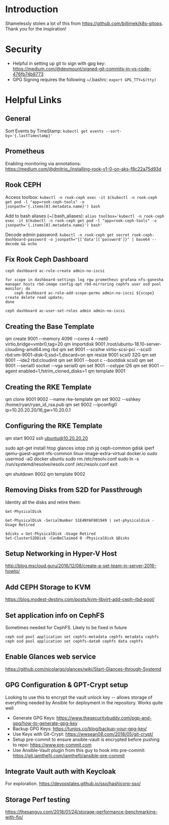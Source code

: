 # Introduction

Shamelessly stolen a lot of this from https://github.com/billimek/k8s-gitops. Thank you for the inspiration!

# Security

- Helpful in setting up git to sign with gpg key: https://medium.com/@devmount/signed-git-commits-in-vs-code-476fb74b8773
- GPG Signing requires the following ~/.bashrc: `export GPG_TTY=$(tty)`

# Helpful Links

## General

Sort Events by TimeStamp: `kubectl get events --sort-by='{.lastTimestamp}'`

## Prometheus

Enabling monitoring via annotations: https://medium.com/@dmitrio_/installing-rook-v1-0-on-aks-f8c22a75d93d

## Rook CEPH

Access toolbox: `kubectl -n rook-ceph exec -it $(kubectl -n rook-ceph get pod -l "app=rook-ceph-tools" -o jsonpath='{.items[0].metadata.name}') bash`

Add to bash aliases (~/.bash_aliases): `alias toolbox='kubectl -n rook-ceph exec -it $(kubectl -n rook-ceph get pod -l "app=rook-ceph-tools" -o jsonpath='{.items[0].metadata.name}') bash'`

Decode admin password: `kubectl -n rook-ceph get secret rook-ceph-dashboard-password -o jsonpath="{['data']['password']}" | base64 --decode && echo`

## Fix Rook Ceph Dashboard

```
ceph dashboard ac-role-create admin-no-iscsi

for scope in dashboard-settings log rgw prometheus grafana nfs-ganesha manager hosts rbd-image config-opt rbd-mirroring cephfs user osd pool monitor; do
    ceph dashboard ac-role-add-scope-perms admin-no-iscsi ${scope} create delete read update;
done

ceph dashboard ac-user-set-roles admin admin-no-iscsi
```

## Creating the Base Template

qm create 9001 --memory 4096 --cores 4 --net0 virtio,bridge=vmbr0,tag=20
qm importdisk 9001 /root/ubuntu-18.10-server-cloudimg-amd64.img rbd
qm set 9001 --scsihw virtio-scsi-pci --scsi0 rbd:vm-9001-disk-0,ssd=1,discard=on
qm resize 9001 scsi0 32G
qm set 9001 --ide2 rbd:cloudinit
qm set 9001 --boot c --bootdisk scsi0
qm set 9001 --serial0 socket --vga serial0
qm set 9001 --ostype l26
qm set 9001 --agent enabled=1,fstrim_cloned_disks=1
qm template 9001

## Creating the RKE Template

qm clone 9001 9002 --name rke-template
qm set 9002 --sshkey /home/ryan/ryan_id_rsa.pub
qm set 9002 --ipconfig0 ip=10.20.20.20/16,gw=10.20.0.1

## Configuring the RKE Template

qm start 9002
ssh ubuntu@10.20.20.20

sudo apt-get install htop glances iotop zsh jq ceph-common gdisk iperf qemu-guest-agent nfs-common linux-image-extra-virtual docker.io
sudo usermod -aG docker ubuntu
sudo rm /etc/resolv.conf
sudo ln -s /run/systemd/resolve/resolv.conf /etc/resolv.conf
exit

qm shutdown 9002
qm template 9002

## Removing Disks from S2D for Passthrough

Identity all the disks and retire them:

```
Get-PhysicalDisk

Get-PhysicalDisk -SerialNumber S1E4NYAF801949 | set-physicaldisk -Usage Retired

$disks = Get-PhysicalDisk -Usage Retired
Set-ClusterS2DDisk -CanBeClaimed 0 -PhysicalDisk $Disks
```

## Setup Networking in Hyper-V Host

http://blog.mscloud.guru/2016/12/08/create-a-set-team-in-server-2016-howto/

## Add CEPH Storage to KVM

https://blog.modest-destiny.com/posts/kvm-libvirt-add-ceph-rbd-pool/

## Set application info on CephFS

Sometimes needed for CephFS. Likely to be fixed in future

```
ceph osd pool application set cephfs-metadata cephfs metadata cephfs
ceph osd pool application set cephfs-data0 cephfs data cephfs
```

## Enable Glances web service

https://github.com/nicolargo/glances/wiki/Start-Glances-through-Systemd

## GPG Configuration & GPT-Crypt setup

Looking to use this to encrypt the vault unlock key -- allows storage of everything needed by Ansible for deployment in the repository. Works quite well

- Generate GPG Keys: https://www.thesecuritybuddy.com/pgp-and-gpg/how-to-generate-gpg-key
- Backup GPG Keys: https://tunjos.co/blog/backup-your-gpg-key/
- Use Keys with Git-Crypt: https://wwsean08.com/2018/05/git-crypt/
- Setup pre-commit to ensure ansible-vault is encrypted before pushing to repo: https://www.pre-commit.com
- Use Ansible-Vault plugin from this guy to hook into pre-commit: https://git.iamthefij.com/iamthefij/ansible-pre-commit

## Integrate Vault auth with Keycloak

For exploration. https://devopstales.github.io/sso/hashicorp-sso/

## Storage Perf testing
https://thesanguy.com/2018/01/24/storage-performance-benchmarking-with-fio/

